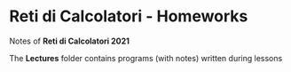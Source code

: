 # Reti di Calcolatori - Homeworks

Notes of **Reti di Calcolatori 2021**

The **Lectures** folder contains programs (with notes) written during lessons
